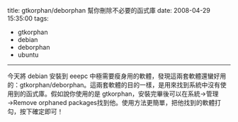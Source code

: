 title: gtkorphan/deborphan 幫你刪除不必要的函式庫
date: 2008-04-29 15:35:00
tags: 
- gtkorphan
- debian
- deborphan
- ubuntu
---

今天將 debian 安裝到 eeepc 中極需要瘦身用的軟體，發現這兩套軟體還蠻好用的：gtkorphan/deborphan。這兩套軟體的目的一樣，是用來找到系統中沒有使用到的函式庫。假如說你使用的是 gtkorphan，安裝完畢後可以在系統→管理→Remove orphaned packages找到他。使用方法更簡單，把他找到的軟體打勾，按下確定即可！